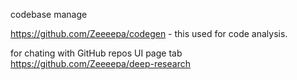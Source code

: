 codebase manage 

https://github.com/Zeeeepa/codegen - this used for code analysis.


for chating with GitHub repos UI page tab
https://github.com/Zeeeepa/deep-research
